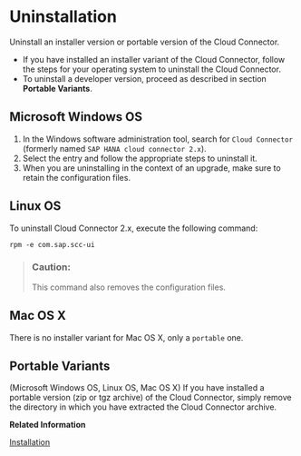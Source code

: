 <!-- loiod53395c4692c427881220c161ba51732 -->

# Uninstallation

Uninstall an installer version or portable version of the Cloud Connector.

-   If you have installed an installer variant of the Cloud Connector, follow the steps for your operating system to uninstall the Cloud Connector.
-   To uninstall a developer version, proceed as described in section **Portable Variants**.



## Microsoft Windows OS

1.  In the Windows software administration tool, search for `Cloud Connector` \(formerly named `SAP HANA cloud connector 2.x`\).
2.  Select the entry and follow the appropriate steps to uninstall it.
3.  When you are uninstalling in the context of an upgrade, make sure to retain the configuration files.



## Linux OS

To uninstall Cloud Connector 2.x, execute the following command:

```
rpm -e com.sap.scc-ui
```

> ### Caution:  
> This command also removes the configuration files.



## Mac OS X

There is no installer variant for Mac OS X, only a `portable` one.



## Portable Variants

\(Microsoft Windows OS, Linux OS, Mac OS X\) If you have installed a portable version \(zip or tgz archive\) of the Cloud Connector, simply remove the directory in which you have extracted the Cloud Connector archive.

**Related Information**  


[Installation](installation-57ae3d6.md "Choose a procedure to install the Cloud Connector on your operating system.")

